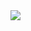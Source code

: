 <img border="0" src="https://raw.githubusercontent.com/rodrigograca31/rodrigograca31/master/matrix.svg">
